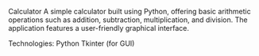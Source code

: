 Calculator
A simple calculator built using Python, offering basic arithmetic operations such as addition, subtraction, multiplication, and division. The application features a user-friendly graphical interface.

Technologies:
Python
Tkinter (for GUI)

